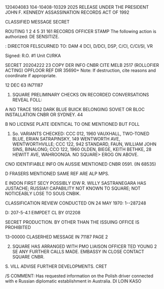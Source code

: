 120404083
104-10408-10329
2025 RELEASE UNDER THE PRESIDENT JOHN F. KENNEDY ASSASSINATION RECORDS ACT OF 1992

CLASSIFIED MESSAGE
SECRET

ROUTING
1
2
4
5
31
161
RECORDS OFFICER STAMP
The following action is
authorized: DE SENSITIZE.

: DIRECTOR
FELSCURNED
TO: DAM 4
DCI, D/DCI, DSP, C/CI, C/CI/SI, VR

Signed:
R.O. #1 Unit CI/RKA

SECRET 20204222 23 COPY
DER INFO CNBR CITE MELB 2517 (ROLLOFIER ACTING)
OPFLOOR
REF DIR 35690+
Note: If destruction, cite
reasons and coordinate
if appropriate.

12 DEC 63 IN71187

1. SQUARE PRELIMINARY CHECKS ON RECORDED CONVERSATIONS REVEAL
FOLL:

A NO TRACE 1952 DARK BLUE BUICK BELONGING SOVIET OR BLOC
INSTALLATION CNBR OR SYDNEY.
44

B NO LICENSE PLATE IDENTICAL TO ONE MENTIONED BUT FOLL
1. So. VARIANTS CHECKED: CCC 012, 1960 VAUXHALL, TWO-TONED BLUE,
ERIAN SATRAPINSKY, 149 WENTWORTH AVE, WENTWORTHVILLE; CCC 122,
942 STANDARD, FAUN, WILLIAM JOHN SINS, BINALONG; CCO 122, 1960
OLDEN, BIEGE, KEITH BETHKE, 28 HEWITT AVE, WAHROONGA. NO SQUARE>
EROG ON ABOVE.

CNO IDENTIFIABLE INFO ON AUSSIE MENTIONED CNBR 0591. (IN 68535)

D FRASERS MENTIONED SAME REF ARE ALP MPS.

E INDON FIRST SECY POSSIBLY IDW R. WILLY SASTRANEGARA HAS
JUSTACHE; RUSSIA!! CAPABILITY NOT KNOWN TO SQUARE; NOT NOTICEABLY
LOSE TO SOUS CNBIK.

CLASSIFICATION REVIEW
CONDUCTED ON 24 MAY 1970: 1--287248

D: 207-5-4.1
EIMPDET CL BY 012208

SECRET
PRODUCTION. BY OTHER THAN THE ISSUING OFFICE IS PROHIBITED

13-00000
CLASERHED MESSAGE IN 71187 PAGE 2

2. SQUARE HAS ARRANGED WITH PMO LIAISON OFFICER TED YOUNG
2
SE ANY FURTHER CALLS MADE. EMBASSY IN CLOSE CONTACT SQUARE
CNBR.

S. VILL ADVISE FURTHER DEVELOPMENTS.
CRET

/S COMMENT: Has requested information on the Polish driver connected with
e Russian diplomatic establishment in Australia.
DI LOIN KASO
